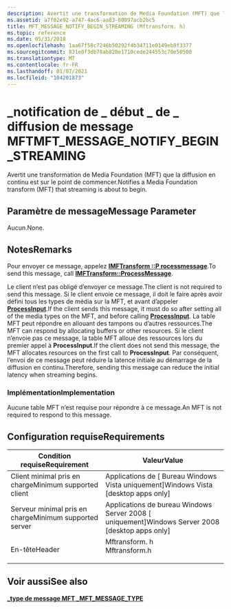 ```yaml
---
description: Avertit une transformation de Media Foundation (MFT) que la diffusion en continu est sur le point de commencer.
ms.assetid: a7f02e92-a747-4ac6-aa83-60897acb2bc5
title: MFT_MESSAGE_NOTIFY_BEGIN_STREAMING (Mftransform. h)
ms.topic: reference
ms.date: 05/31/2018
ms.openlocfilehash: 1aa67f58c7246b50292f4b34711e0149eb8f3377
ms.sourcegitcommit: 831e8f3db78ab820e1710cede244553c70e50500
ms.translationtype: MT
ms.contentlocale: fr-FR
ms.lasthandoff: 01/07/2021
ms.locfileid: "104201873"
---
```

# <a name="mft_message_notify_begin_streaming"></a><span data-ttu-id="6b5a4-103">\_notification de \_ début \_ de \_ diffusion de message MFT</span><span class="sxs-lookup"><span data-stu-id="6b5a4-103">MFT\_MESSAGE\_NOTIFY\_BEGIN\_STREAMING</span></span>

<span data-ttu-id="6b5a4-104">Avertit une transformation de Media Foundation (MFT) que la diffusion en continu est sur le point de commencer.</span><span class="sxs-lookup"><span data-stu-id="6b5a4-104">Notifies a Media Foundation transform (MFT) that streaming is about to begin.</span></span>

## <a name="message-parameter"></a><span data-ttu-id="6b5a4-105">Paramètre de message</span><span class="sxs-lookup"><span data-stu-id="6b5a4-105">Message Parameter</span></span>

<span data-ttu-id="6b5a4-106">Aucun.</span><span class="sxs-lookup"><span data-stu-id="6b5a4-106">None.</span></span>

## <a name="remarks"></a><span data-ttu-id="6b5a4-107">Notes</span><span class="sxs-lookup"><span data-stu-id="6b5a4-107">Remarks</span></span>

<span data-ttu-id="6b5a4-108">Pour envoyer ce message, appelez [**IMFTransform ::P rocessmessage**](/windows/desktop/api/mftransform/nf-mftransform-imftransform-processmessage).</span><span class="sxs-lookup"><span data-stu-id="6b5a4-108">To send this message, call [**IMFTransform::ProcessMessage**](/windows/desktop/api/mftransform/nf-mftransform-imftransform-processmessage).</span></span>

<span data-ttu-id="6b5a4-109">Le client n’est pas obligé d’envoyer ce message.</span><span class="sxs-lookup"><span data-stu-id="6b5a4-109">The client is not required to send this message.</span></span> <span data-ttu-id="6b5a4-110">Si le client envoie ce message, il doit le faire après avoir défini tous les types de média sur la MFT, et avant d’appeler [**ProcessInput**](/windows/desktop/api/mftransform/nf-mftransform-imftransform-processinput).</span><span class="sxs-lookup"><span data-stu-id="6b5a4-110">If the client sends this message, it must do so after setting all of the media types on the MFT, and before calling [**ProcessInput**](/windows/desktop/api/mftransform/nf-mftransform-imftransform-processinput).</span></span> <span data-ttu-id="6b5a4-111">La table MFT peut répondre en allouant des tampons ou d’autres ressources.</span><span class="sxs-lookup"><span data-stu-id="6b5a4-111">The MFT can respond by allocating buffers or other resources.</span></span> <span data-ttu-id="6b5a4-112">Si le client n’envoie pas ce message, la table MFT alloue des ressources lors du premier appel à **ProcessInput**.</span><span class="sxs-lookup"><span data-stu-id="6b5a4-112">If the client does not send this message, the MFT allocates resources on the first call to **ProcessInput**.</span></span> <span data-ttu-id="6b5a4-113">Par conséquent, l’envoi de ce message peut réduire la latence initiale au démarrage de la diffusion en continu.</span><span class="sxs-lookup"><span data-stu-id="6b5a4-113">Therefore, sending this message can reduce the initial latency when streaming begins.</span></span>

### <a name="implementation"></a><span data-ttu-id="6b5a4-114">Implémentation</span><span class="sxs-lookup"><span data-stu-id="6b5a4-114">Implementation</span></span>

<span data-ttu-id="6b5a4-115">Aucune table MFT n’est requise pour répondre à ce message.</span><span class="sxs-lookup"><span data-stu-id="6b5a4-115">An MFT is not required to respond to this message.</span></span>

## <a name="requirements"></a><span data-ttu-id="6b5a4-116">Configuration requise</span><span class="sxs-lookup"><span data-stu-id="6b5a4-116">Requirements</span></span>



| <span data-ttu-id="6b5a4-117">Condition requise</span><span class="sxs-lookup"><span data-stu-id="6b5a4-117">Requirement</span></span> | <span data-ttu-id="6b5a4-118">Valeur</span><span class="sxs-lookup"><span data-stu-id="6b5a4-118">Value</span></span> |
|-------------------------------------|------------------------------------------------------------------------------------------|
| <span data-ttu-id="6b5a4-119">Client minimal pris en charge</span><span class="sxs-lookup"><span data-stu-id="6b5a4-119">Minimum supported client</span></span><br/> | <span data-ttu-id="6b5a4-120">Applications de \[ Bureau Windows Vista uniquement\]</span><span class="sxs-lookup"><span data-stu-id="6b5a4-120">Windows Vista \[desktop apps only\]</span></span><br/>                                           |
| <span data-ttu-id="6b5a4-121">Serveur minimal pris en charge</span><span class="sxs-lookup"><span data-stu-id="6b5a4-121">Minimum supported server</span></span><br/> | <span data-ttu-id="6b5a4-122">Applications de bureau Windows Server 2008 \[ uniquement\]</span><span class="sxs-lookup"><span data-stu-id="6b5a4-122">Windows Server 2008 \[desktop apps only\]</span></span><br/>                                     |
| <span data-ttu-id="6b5a4-123">En-tête</span><span class="sxs-lookup"><span data-stu-id="6b5a4-123">Header</span></span><br/>                   | <dl> <span data-ttu-id="6b5a4-124"><dt>Mftransform. h</dt></span><span class="sxs-lookup"><span data-stu-id="6b5a4-124"><dt>Mftransform.h</dt></span></span> </dl> |



## <a name="see-also"></a><span data-ttu-id="6b5a4-125">Voir aussi</span><span class="sxs-lookup"><span data-stu-id="6b5a4-125">See also</span></span>

<dl> <dt>

[<span data-ttu-id="6b5a4-126">**\_type de message MFT \_**</span><span class="sxs-lookup"><span data-stu-id="6b5a4-126">**MFT\_MESSAGE\_TYPE**</span></span>](/windows/desktop/api/mftransform/ne-mftransform-mft_message_type)
</dt> </dl>

 

 




